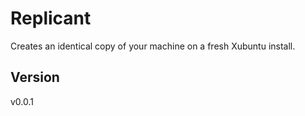 # Replicant

Creates an identical copy of your machine on a fresh Xubuntu install.


## Version

v0.0.1